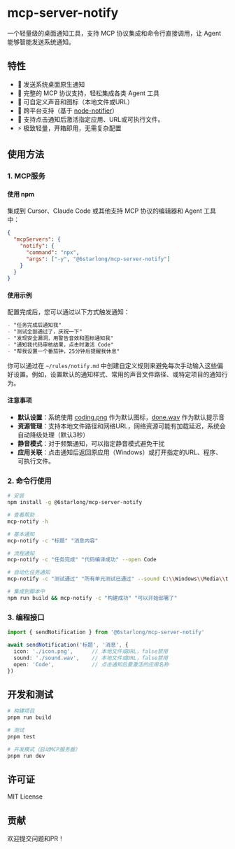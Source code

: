 # mcp-server-notify

一个轻量级的桌面通知工具，支持 MCP 协议集成和命令行直接调用，让 Agent 能够智能发送系统通知。

## 特性

- 🔔 发送系统桌面原生通知
- 🤖 完整的 MCP 协议支持，轻松集成各类 Agent 工具
- 🎵 可自定义声音和图标（本地文件或URL）
- 📱 跨平台支持（基于 [node-notifier](https://www.npmjs.com/package/node-notifier)）
- 🎯 支持点击通知后激活指定应用、URL或可执行文件。
- ⚡ 极致轻量，开箱即用，无需复杂配置

## 使用方法

### 1. MCP服务

#### 使用 npm

集成到 Cursor、Claude Code 或其他支持 MCP 协议的编辑器和 Agent 工具中：

```json
{
  "mcpServers": {
    "notify": {
      "command": "npx",
      "args": ["-y", "@6starlong/mcp-server-notify"]
    }
  }
}
```

#### 使用示例

配置完成后，您可以通过以下方式触发通知：

```markdown
- "任务完成后通知我"
- "测试全部通过了，庆祝一下"
- "发现安全漏洞，用警告音效和图标通知我"
- "通知我代码审核结果，点击时激活 Code"
- "帮我设置一个番茄钟，25分钟后提醒我休息"
```

你可以通过在 `~/rules/notify.md` 中创建自定义规则来避免每次手动输入这些偏好设置。例如，设置默认的通知样式、常用的声音文件路径、或特定项目的通知行为。

#### 注意事项

- **默认设置**：系统使用 [coding.png](./assets/coding.png) 作为默认图标，[done.wav](./assets/done.wav) 作为默认提示音
- **资源管理**：支持本地文件路径和网络URL，网络资源可能有加载延迟，系统会自动降级处理（默认3秒）
- **静音模式**：对于频繁通知，可以指定静音模式避免干扰
- **应用关联**：点击通知后返回原应用（Windows）或打开指定的URL、程序、可执行文件。

### 2. 命令行使用

```bash
# 安装
npm install -g @6starlong/mcp-server-notify

# 查看帮助
mcp-notify -h

# 基本通知
mcp-notify -c "标题" "消息内容"

# 流程通知
mcp-notify -c "任务完成" "代码编译成功" --open Code

# 自动化任务通知
mcp-notify -c "测试通过" "所有单元测试已通过" --sound C:\\Windows\\Media\\tada.wav

# 集成到脚本中
npm run build && mcp-notify -c "构建成功" "可以开始部署了"
```

### 3. 编程接口

```typescript
import { sendNotification } from '@6starlong/mcp-server-notify'

await sendNotification('标题', '消息', {
  icon: './icon.png',      // 本地文件或URL，false禁用
  sound: './sound.wav',    // 本地文件或URL，false禁用
  open: 'Code',            // 点击通知后要激活的应用名称
})
```

## 开发和测试

```bash
# 构建项目
pnpm run build

# 测试
pnpm test

# 开发模式（启动MCP服务器）
pnpm run dev
```

## 许可证

MIT License

## 贡献

欢迎提交问题和PR！
